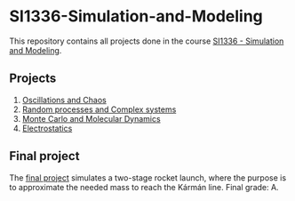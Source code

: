 # SI1336-Simulation-and-Modeling

This repository contains all projects done in the course [SI1336 - Simulation and Modeling](https://www.kth.se/student/kurser/kurs/SI1336).

## Projects

1. [Oscillations and Chaos](https://github.com/jenly1/SI1336-Simulation-and-Modeling/tree/main/Project%201)
2. [Random processes and Complex systems](https://github.com/jenly1/SI1336-Simulation-and-Modeling/tree/main/Project%202)
3. [Monte Carlo and Molecular Dynamics](https://github.com/jenly1/SI1336-Simulation-and-Modeling/tree/main/Project%203)
4. [Electrostatics](https://github.com/jenly1/SI1336-Simulation-and-Modeling/tree/main/Project%204)

## Final project

The [final project](https://github.com/jenly1/SI1336-Simulation-and-Modeling/tree/main/Final%20Project) simulates a two-stage rocket launch, where the purpose is to approximate the 
needed mass to reach the Kármán line. Final grade: A.



